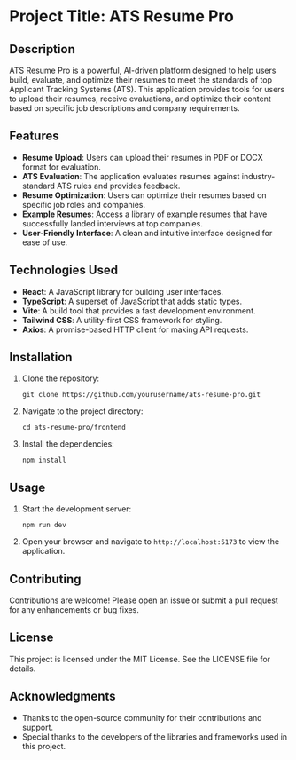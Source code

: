 # Project Title: ATS Resume Pro

## Description
ATS Resume Pro is a powerful, AI-driven platform designed to help users build, evaluate, and optimize their resumes to meet the standards of top Applicant Tracking Systems (ATS). This application provides tools for users to upload their resumes, receive evaluations, and optimize their content based on specific job descriptions and company requirements.

## Features
- **Resume Upload**: Users can upload their resumes in PDF or DOCX format for evaluation.
- **ATS Evaluation**: The application evaluates resumes against industry-standard ATS rules and provides feedback.
- **Resume Optimization**: Users can optimize their resumes based on specific job roles and companies.
- **Example Resumes**: Access a library of example resumes that have successfully landed interviews at top companies.
- **User-Friendly Interface**: A clean and intuitive interface designed for ease of use.

## Technologies Used
- **React**: A JavaScript library for building user interfaces.
- **TypeScript**: A superset of JavaScript that adds static types.
- **Vite**: A build tool that provides a fast development environment.
- **Tailwind CSS**: A utility-first CSS framework for styling.
- **Axios**: A promise-based HTTP client for making API requests.

## Installation
1. Clone the repository:
   ```
   git clone https://github.com/yourusername/ats-resume-pro.git
   ```
2. Navigate to the project directory:
   ```
   cd ats-resume-pro/frontend
   ```
3. Install the dependencies:
   ```
   npm install
   ```

## Usage
1. Start the development server:
   ```
   npm run dev
   ```
2. Open your browser and navigate to `http://localhost:5173` to view the application.

## Contributing
Contributions are welcome! Please open an issue or submit a pull request for any enhancements or bug fixes.

## License
This project is licensed under the MIT License. See the LICENSE file for details.

## Acknowledgments
- Thanks to the open-source community for their contributions and support.
- Special thanks to the developers of the libraries and frameworks used in this project.